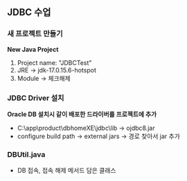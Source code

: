 ## JDBC 수업

### 새 프로젝트 만들기

**New Java Project**
1. Project name: "JDBCTest"
2. JRE -> jdk-17.0.15.6-hotspot
3. Module -> 체크해제


### JDBC Driver 설치
**Oracle DB 설치시 같이 배포한 드라이버를 프로젝트에 추가**
- C:\app\product\dbhomeXE\jdbc\lib → ojdbc8.jar
- configure build path → external jars → 경로 찾아서 jar 추가


### DBUtil.java
- DB 접속, 접속 해제 메서드 담은 클래스